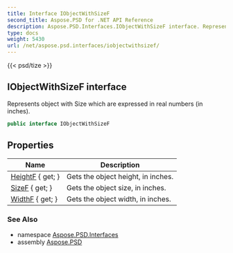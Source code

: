 ```yaml
---
title: Interface IObjectWithSizeF
second_title: Aspose.PSD for .NET API Reference
description: Aspose.PSD.Interfaces.IObjectWithSizeF interface. Represents object with Size which are expressed in real numbers in inches
type: docs
weight: 5430
url: /net/aspose.psd.interfaces/iobjectwithsizef/
---
```

{{< psd/tize >}}
## IObjectWithSizeF interface

Represents object with Size which are expressed in real numbers (in inches).

```csharp
public interface IObjectWithSizeF
```

## Properties

| Name | Description |
| --- | --- |
| [HeightF](../../aspose.psd.interfaces/iobjectwithsizef/heightf/) { get; } | Gets the object height, in inches. |
| [SizeF](../../aspose.psd.interfaces/iobjectwithsizef/sizef/) { get; } | Gets the object size, in inches. |
| [WidthF](../../aspose.psd.interfaces/iobjectwithsizef/widthf/) { get; } | Gets the object width, in inches. |

### See Also

* namespace [Aspose.PSD.Interfaces](../../aspose.psd.interfaces/)
* assembly [Aspose.PSD](../../)


